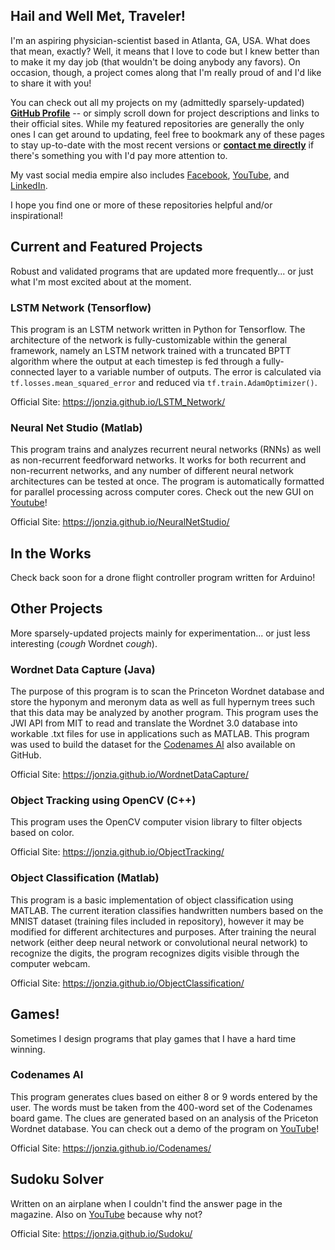 ## Hail and Well Met, Traveler!

I'm an aspiring physician-scientist based in Atlanta, GA, USA. What does that mean, exactly? Well, it means that I love to code but I knew better than to make it my day job (that wouldn't be doing anybody any favors). On occasion, though, a project comes along that I'm really proud of and I'd like to share it with you! 

You can check out all my projects on my (admittedly sparsely-updated) **[GitHub Profile](https://github.com/jonzia)** -- or simply scroll down for project descriptions and links to their official sites. While my featured repositories are generally the only ones I can get around to updating, feel free to bookmark any of these pages to stay up-to-date with the most recent versions or **[contact me directly](https://www.jonzia.me)** if there's something you with I'd pay more attention to.

My vast social media empire also includes [Facebook](https://www.facebook.com/jonathanzia), [YouTube](https://www.youtube.com/channel/UCYiktVuCaENeUPtyB5fBQuw/featured?disable_polymer=1), and [LinkedIn](https://www.linkedin.com/in/jonathanzia/).

I hope you find one or more of these repositories helpful and/or inspirational!


## Current and Featured Projects
Robust and validated programs that are updated more frequently... or just what I'm most excited about at the moment.

### LSTM Network (Tensorflow)
This program is an LSTM network written in Python for Tensorflow. The architecture of the network is fully-customizable within the general framework, namely an LSTM network trained with a truncated BPTT algorithm where the output at each timestep is fed through a fully-connected layer to a variable number of outputs. The error is calculated via `tf.losses.mean_squared_error` and reduced via `tf.train.AdamOptimizer()`.

Official Site: https://jonzia.github.io/LSTM_Network/

### Neural Net Studio (Matlab)
This program trains and analyzes recurrent neural networks (RNNs) as well as non-recurrent feedforward networks. It works for both recurrent and non-recurrent networks, and any number of different neural network architectures can be tested at once. The program is automatically formatted for parallel processing across computer cores. Check out the new GUI on [Youtube](https://www.youtube.com/watch?v=WBxCHDFzexQ)!

Official Site: https://jonzia.github.io/NeuralNetStudio/


## In the Works
Check back soon for a drone flight controller program written for Arduino!


## Other Projects
More sparsely-updated projects mainly for experimentation... or just less interesting (*cough* Wordnet *cough*).

### Wordnet Data Capture (Java)
The purpose of this program is to scan the Princeton Wordnet database and store the hyponym and meronym data as well as full hypernym trees such that this data may be analyzed by another program. This program uses the JWI API from MIT to read and translate the Wordnet 3.0 database into workable .txt files for use in applications such as MATLAB. This program was used to build the dataset for the [Codenames AI](https://github.com/jonzia/Codenames) also available on GitHub.

Official Site: https://jonzia.github.io/WordnetDataCapture/

### Object Tracking using OpenCV (C++)
This program uses the OpenCV computer vision library to filter objects based on color.

Official Site: https://jonzia.github.io/ObjectTracking/

### Object Classification (Matlab)
This program is a basic implementation of object classification using MATLAB. The current iteration classifies handwritten numbers based on the MNIST dataset (training files included in repository), however it may be modified for different architectures and purposes. After training the neural network (either deep neural network or convolutional neural network) to recognize the digits, the program recognizes digits visible through the computer webcam.

Official Site: https://jonzia.github.io/ObjectClassification/

## Games!
Sometimes I design programs that play games that I have a hard time winning.

### Codenames AI
This program generates clues based on either 8 or 9 words entered by the user. The words must be taken from the 400-word set of the Codenames board game. The clues are generated based on an analysis of the Priceton Wordnet database. You can check out a demo of the program on [YouTube](https://youtu.be/yX2YkhvAtM4)!

Official Site: https://jonzia.github.io/Codenames/

## Sudoku Solver
Written on an airplane when I couldn't find the answer page in the magazine. Also on [YouTube](https://youtu.be/QC-4RXylWQ0) because why not?

Official Site: https://jonzia.github.io/Sudoku/
